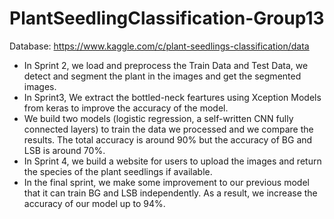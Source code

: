 # PlantSeedlingClassification-Group13
Database: https://www.kaggle.com/c/plant-seedlings-classification/data
* In Sprint 2, we load and preprocess the Train Data and Test Data, we detect and segment the plant in the images and get the segmented images.
* In Sprint3, We extract the bottled-neck feartures using Xception Models from keras to improve the accuracy of the model.
* We build two models (logistic regression, a self-written CNN fully connected layers) to train the data we processed and we compare the results. The total accuracy is around 90% but the accuracy of BG and LSB is around 70%.
* In Sprint 4, we build a website for users to upload the images and return the species of the plant seedlings if available.
* In the final sprint, we make some improvement to our previous model that it can train BG and LSB independently. As a result, we increase the accuracy of our model up to 94%.
